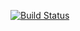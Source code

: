 [![Build Status](https://travis-ci.org/CassieYud/DamnLab5.svg?branch=master)](https://travis-ci.org/CassieYud/DamnLab5)
